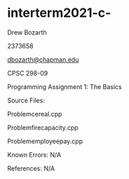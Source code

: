# interterm2021-c-

Drew Bozarth

2373658

dbozarth@chapman.edu

CPSC 298-09

Programming Assignment 1: The Basics

Source Files:

Problemcereal.cpp

Problemfirecapacity.cpp

Problememployeepay.cpp

Known Errors:
N/A

References:
N/A
